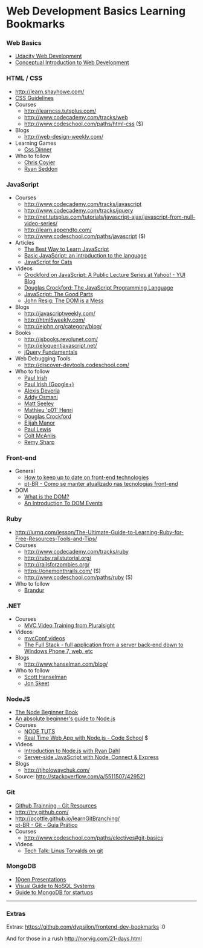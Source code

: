 # Web Development Basics Learning Bookmarks

### Web Basics
 - [Udacity Web Development](https://www.udacity.com/course/cs253)
 - [Conceptual Introduction to Web Development](http://milanlandaverde.com/blog/2013/10/20/conceptual-introduction-to-web-development/)

### HTML / CSS
  - http://learn.shayhowe.com/
  - [CSS Guidelines](https://github.com/csswizardry/CSS-Guidelines)
  - Courses
     - http://learncss.tutsplus.com/ 
     - http://www.codecademy.com/tracks/web
     - http://www.codeschool.com/paths/html-css ($)
  - Blogs
     - http://web-design-weekly.com/
  - Learning Games
     - [Css Dinner](http://flukeout.github.io/)
  - Who to follow
     - [Chris Coyier](https://twitter.com/chriscoyier)
     - [Ryan Seddon](https://twitter.com/ryanseddon)

### JavaScript
  - Courses
     - http://www.codecademy.com/tracks/javascript
     - http://www.codecademy.com/tracks/jquery
     - http://net.tutsplus.com/tutorials/javascript-ajax/javascript-from-null-video-series/
     - http://learn.appendto.com/
     - http://www.codeschool.com/paths/javascript ($)
  - Articles
     - [The Best Way to Learn JavaScript](http://net.tutsplus.com/tutorials/javascript-ajax/the-best-way-to-learn-javascript/)
     - [Basic JavaScript: an introduction to the language](http://www.2ality.com/2013/06/basic-javascript.html)
     - [JavaScript for Cats](http://jsforcats.com/)
  - Videos
     - [Crockford on JavaScript: A Public Lecture Series at Yahoo! - YUI Blog](http://www.yuiblog.com/crockford/)
     - [Douglas Crockford: The JavaScript Programming Language](http://www.youtube.com/watch?v=v2ifWcnQs6M&list=PL5586336C26BDB324)
     - [JavaScript: The Good Parts](https://www.youtube.com/watch?v=hQVTIJBZook)
     - [John Resig: The DOM is a Mess](http://www.youtube.com/watch?v=dgI52y27O_I)
  - Blogs
     - http://javascriptweekly.com/
     - http://html5weekly.com/
     - http://ejohn.org/category/blog/
  - Books
     - http://jsbooks.revolunet.com/
     - http://eloquentjavascript.net/
     - [jQuery Fundamentals](http://jqfundamentals.com/)
  - Web Debugging Tools
     - http://discover-devtools.codeschool.com/ 
  - Who to follow
     - [Paul Irish](https://twitter.com/paul_irish)
     - [Paul Irish (Google+)](https://plus.google.com/+PaulIrish/posts)
     - [Alexis Deveria](https://twitter.com/fyrd)
     - [Addy Osmani](https://plus.google.com/+AddyOsmani)
     - [Matt Seeley](https://twitter.com/innerhtml)
     - [Mathieu 'p01' Henri](https://twitter.com/p01)
     - [Douglas Crockford](https://plus.google.com/118095276221607585885)
     - [Elijah Manor](https://twitter.com/elijahmanor)
     - [Paul Lewis](https://twitter.com/aerotwist)
     - [Colt McAnlis](https://twitter.com/duhroach)
     - [Remy Sharp](https://twitter.com/rem)

### Front-end
  - General
    - [How to keep up to date on front-end technologies](http://uptodate.frontendrescue.org/)
    - [pt-BR - Como se manter atualizado nas tecnologias front-end](http://oswaldoacauan.github.io/keep-up-to-date-brazuca/)
  - DOM
    - [What is the DOM?](https://developer.mozilla.org/en-US/docs/DOM/DOM_Reference/Introduction)
    - [An Introduction To DOM Events](http://coding.smashingmagazine.com/2013/11/12/an-introduction-to-dom-events/)

### Ruby
  - http://lurnq.com/lesson/The-Ultimate-Guide-to-Learning-Ruby-for-Free-Resources-Tools-and-Tips/
  - Courses
     - http://www.codecademy.com/tracks/ruby
     - http://ruby.railstutorial.org/
     - http://railsforzombies.org/
     - https://onemonthrails.com/ ($)
     - http://www.codeschool.com/paths/ruby ($)
  - Who to follow
     - [Brandur](https://twitter.com/brandur)

### .NET
  - Courses
     - [MVC Video Training from Pluralsight](http://www.asp.net/mvc/pluralsight)
  - Videos
     - [mvcConf videos](http://channel9.msdn.com/Series/mvcconf)
     - [The Full Stack - full application from a server back-end down to Windows Phone 7, web, etc](http://channel9.msdn.com/Series/The-Full-Stack)
  - Blogs
     - http://www.hanselman.com/blog/
  - Who to follow
     - [Scott Hanselman](https://twitter.com/shanselman)
     - [Jon Skeet](https://twitter.com/jonskeet)

### NodeJS
  - [The Node Beginner Book](http://www.nodebeginner.org/)
  - [An absolute beginner's guide to Node.js](http://blog.modulus.io/absolute-beginners-guide-to-nodejs)
  - Courses
     - [NODE TUTS](http://nodetuts.com/)
     - [Real Time Web App with Node.js - Code School](http://www.codeschool.com/courses/real-time-web-with-nodejs) $
  - Videos
     - [Introduction to Node.js with Ryan Dahl](http://www.youtube.com/watch?v=jo_B4LTHi3I)
     - [Server-side JavaScript with Node, Connect & Express](http://vimeo.com/18077379)
  - Blogs
     - http://tjholowaychuk.com/
  - Source: http://stackoverflow.com/a/5511507/429521

### Git
  - [Github Trainning - Git Resources](http://training.github.com/resources/videos/)
  - http://try.github.com/
  - http://pcottle.github.io/learnGitBranching/
  - [pt-BR - Git - Guia Prático](http://rogerdudler.github.io/git-guide/index.pt_BR.html)
  - Courses
     - http://www.codeschool.com/paths/electives#git-basics
  - Videos
     - [Tech Talk: Linus Torvalds on git](http://www.youtube.com/watch?v=4XpnKHJAok8)

### MongoDB
  - [10gen Presentations](http://www.10gen.com/presentations)
  - [Visual Guide to NoSQL Systems](http://blog.beany.co.kr/archives/275)
  - [Guide to MongoDB for startups](http://www.optinidus.com/blogs/guide-to-mongodb-for-startups/)


---

### Extras

Extras: https://github.com/dypsilon/frontend-dev-bookmarks :0

And for those in a rush http://norvig.com/21-days.html 
